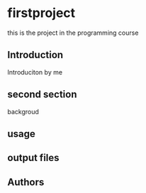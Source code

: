 # firstproject
this is the project in the programming course
## Introduction
Introduciton by me
## second section 
backgroud
## usage

## output files

## Authors
